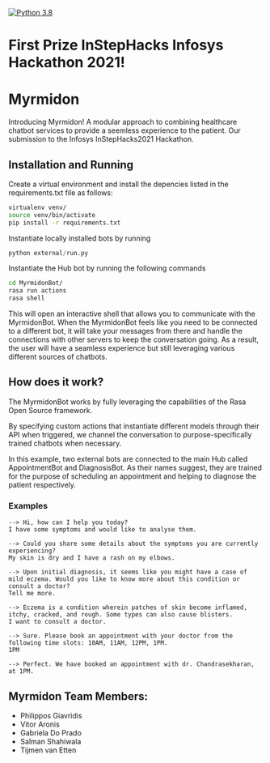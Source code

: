 [![Python 3.8](https://img.shields.io/badge/python-3.8-blue.svg)](https://www.python.org/downloads/release/python-380/)

# First Prize InStepHacks Infosys Hackathon 2021!

# Myrmidon

Introducing Myrmidon! 
A modular approach to combining healthcare chatbot services to provide a seemless experience to the patient. Our submission to the Infosys InStepHacks2021 Hackathon.

## Installation and Running
Create a virtual environment and install the depencies listed in the requirements.txt file as follows:

```bash
virtualenv venv/
source venv/bin/activate
pip install -r requirements.txt
```

Instantiate locally installed bots by running 

```python 
python external/run.py
```

Instantiate the Hub bot by running the following commands

```bash
cd MyrmidonBot/
rasa run actions
rasa shell
```

This will open an interactive shell that allows you to communicate with the MyrmidonBot. When the MyrmidonBot feels like you need to be connected to a different bot, it will take your messages from there and handle the connections with other servers to keep the conversation going. As a result, the user will have a seamless experience but still leveraging various different sources of chatbots.

## How does it work?
The MyrmidonBot works by fully leveraging the capabilities of the Rasa Open Source framework.

By specifying custom actions that instantiate different models through their API when triggered, we channel the conversation to purpose-specifically trained chatbots when necessary.

In this example, two external bots are connected to the main Hub called AppointmentBot and DiagnosisBot. As their names suggest, they are trained for the purpose of scheduling an appointment and helping to diagnose the patient respectively. 

### Examples
```code
--> Hi, how can I help you today?  
I have some symptoms and would like to analyse them.

--> Could you share some details about the symptoms you are currently experiencing?  
My skin is dry and I have a rash on my elbows. 

--> Upon initial diagnosis, it seems like you might have a case of mild eczema. Would you like to know more about this condition or consult a doctor?  
Tell me more.

--> Eczema is a condition wherein patches of skin become inflamed, itchy, cracked, and rough. Some types can also cause blisters.   
I want to consult a doctor.

--> Sure. Please book an appointment with your doctor from the following time slots: 10AM, 11AM, 12PM, 1PM.  
1PM

--> Perfect. We have booked an appointment with dr. Chandrasekharan, at 1PM.  
```
## Myrmidon Team Members:
  * Philippos Giavridis
  * Vitor Aronis
  * Gabriela Do Prado
  * Salman Shahiwala
  * Tijmen van Etten
